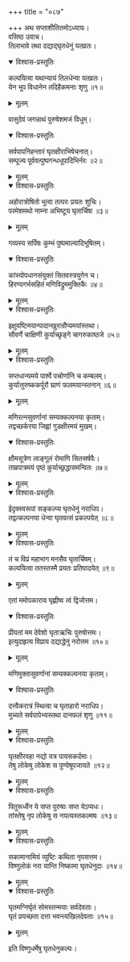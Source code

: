 +++
title = "०८७"

+++
अथ सप्ताशीतितमोऽध्यायः।  
वसिष्ठ उवाच।  
तिलाभावे तथा दद्याद्घृतधेनुं यतव्रतः।  

<details open><summary>विश्वास-प्रस्तुतिः</summary>

कल्पयित्वा यथान्यायं तिलधेन्वा यतव्रतः।  
येन भूप विधानेन तदिहैकमनाः शृणु ॥१॥
</details>

<details><summary>मूलम्</summary>

कल्पयित्वा यथान्यायं तिलधेन्वा यतव्रतः।  
येन भूप विधानेन तदिहैकमनाः शृणु ॥१॥
</details>

वासुदेवं जगन्नाथं पुरुषेशमजं विधुम्।  

<details open><summary>विश्वास-प्रस्तुतिः</summary>

सर्वपापनिहन्तारं घृतक्षीराभिषेचनात्।  
सम्पूज्य पूर्ववत्पुष्पगन्धधूपादिभिर्नरः ॥२॥
</details>

<details><summary>मूलम्</summary>

सर्वपापनिहन्तारं घृतक्षीराभिषेचनात्।  
सम्पूज्य पूर्ववत्पुष्पगन्धधूपादिभिर्नरः ॥२॥
</details>


<details open><summary>विश्वास-प्रस्तुतिः</summary>

अहोरात्रोषितो भूत्वा तत्परः प्रयतः शुचिः।  
परमेशमथो नाम्ना अभिष्टूय घृतार्चिषा ॥३॥
</details>

<details><summary>मूलम्</summary>

अहोरात्रोषितो भूत्वा तत्परः प्रयतः शुचिः।  
परमेशमथो नाम्ना अभिष्टूय घृतार्चिषा ॥३॥
</details>

गव्यस्य सर्पिषः कुम्भं पुष्पमाल्यादिभूषितम्।  

<details open><summary>विश्वास-प्रस्तुतिः</summary>

कांस्योपधानसंयुक्तं सितवस्त्रयुगेन च।  
हिरण्यगर्भसहितं मणिविद्रुममुक्तिकैः ॥४॥
</details>

<details><summary>मूलम्</summary>

कांस्योपधानसंयुक्तं सितवस्त्रयुगेन च।  
हिरण्यगर्भसहितं मणिविद्रुममुक्तिकैः ॥४॥
</details>


<details open><summary>विश्वास-प्रस्तुतिः</summary>

इक्षुयष्टिमयान्पादान्खुरान्रौप्यमयांस्तथा।  
सौवर्णे चाक्षिणी कुर्याच्छृङ्गे चागरुकाष्ठजे ॥५॥
</details>

<details><summary>मूलम्</summary>

इक्षुयष्टिमयान्पादान्खुरान्रौप्यमयांस्तथा।  
सौवर्णे चाक्षिणी कुर्याच्छृङ्गे चागरुकाष्ठजे ॥५॥
</details>


<details open><summary>विश्वास-प्रस्तुतिः</summary>

सप्तधान्यमये पार्श्वे पत्त्रोर्णानि च कम्बलम्।  
कुर्यात्तुरुष्ककर्पूरौ घ्राणं फलमयान्स्तनान् ॥६॥
</details>

<details><summary>मूलम्</summary>

सप्तधान्यमये पार्श्वे पत्त्रोर्णानि च कम्बलम्।  
कुर्यात्तुरुष्ककर्पूरौ घ्राणं फलमयान्स्तनान् ॥६॥
</details>

मणिरत्नसुवर्णानां सम्यक्कल्पनया कृताम्।  
तद्वच्छर्करया जिह्वां गुडक्षीरमयं मुखम्।  

<details open><summary>विश्वास-प्रस्तुतिः</summary>

क्षौमसूत्रेण लाङ्गूलं रोमाणि सितसर्षपैः।  
ताम्रपात्रमयं पृष्ठं कुर्याच्छ्रद्धासमन्वितः ॥७॥
</details>

<details><summary>मूलम्</summary>

क्षौमसूत्रेण लाङ्गूलं रोमाणि सितसर्षपैः।  
ताम्रपात्रमयं पृष्ठं कुर्याच्छ्रद्धासमन्वितः ॥७॥
</details>


<details open><summary>विश्वास-प्रस्तुतिः</summary>

ईदृक्स्वरूपां सङ्कल्प्य घृतधेनुं नराधिप।  
तद्वत्कल्पनया धेन्वा घृतवत्सं प्रकल्पयेत् ॥८॥
</details>

<details><summary>मूलम्</summary>

ईदृक्स्वरूपां सङ्कल्प्य घृतधेनुं नराधिप।  
तद्वत्कल्पनया धेन्वा घृतवत्सं प्रकल्पयेत् ॥८॥
</details>


<details open><summary>विश्वास-प्रस्तुतिः</summary>

तं च विप्रं महाभाग मनसैव घृतार्चिषम्।  
कल्पयित्वा ततस्तस्मै प्रयतः प्रतिपादयेत् ॥९॥
</details>

<details><summary>मूलम्</summary>

तं च विप्रं महाभाग मनसैव घृतार्चिषम्।  
कल्पयित्वा ततस्तस्मै प्रयतः प्रतिपादयेत् ॥९॥
</details>

एतां ममोपकाराय घृह्णीष्व त्वं द्विजोत्तम।  

<details open><summary>विश्वास-प्रस्तुतिः</summary>

प्रीयतां मम देवेशो घृताऋचिः पुरुषोत्तमः।  
इत्युदाहृत्य विप्राय दद्याद्धेनुं नरोत्तम ॥१०॥
</details>

<details><summary>मूलम्</summary>

प्रीयतां मम देवेशो घृताऋचिः पुरुषोत्तमः।  
इत्युदाहृत्य विप्राय दद्याद्धेनुं नरोत्तम ॥१०॥
</details>

मणिमुक्तासुवर्णानां सम्यक्कल्पनया कृताम्।  

<details open><summary>विश्वास-प्रस्तुतिः</summary>

दत्त्वैकरात्रं स्थित्वा च घृताहारो नराधिप।  
मुच्यते सर्वपापेभ्यस्तथा दानफलं शृणु ॥११॥
</details>

<details><summary>मूलम्</summary>

दत्त्वैकरात्रं स्थित्वा च घृताहारो नराधिप।  
मुच्यते सर्वपापेभ्यस्तथा दानफलं शृणु ॥११॥
</details>


<details open><summary>विश्वास-प्रस्तुतिः</summary>

घृतक्षीरवहा नद्यो यत्र पायसकर्दमाः।  
तेषु लोकेषु लोकेश स पुण्येषूपजायते ॥१२॥
</details>

<details><summary>मूलम्</summary>

घृतक्षीरवहा नद्यो यत्र पायसकर्दमाः।  
तेषु लोकेषु लोकेश स पुण्येषूपजायते ॥१२॥
</details>


<details open><summary>विश्वास-प्रस्तुतिः</summary>

पितुरूर्ध्वेन ये सप्त पुरुषाः सप्त येऽप्यधः।  
तांस्तेषु नृप लोकेषु स नयत्यस्तकल्मषः ॥१३॥
</details>

<details><summary>मूलम्</summary>

पितुरूर्ध्वेन ये सप्त पुरुषाः सप्त येऽप्यधः।  
तांस्तेषु नृप लोकेषु स नयत्यस्तकल्मषः ॥१३॥
</details>


<details open><summary>विश्वास-प्रस्तुतिः</summary>

सकामानामियं व्युष्टिः कथिता नृपसत्तम।  
विष्णुलोकं नरा यान्ति निष्कामा घृतधेनुदाः ॥१४॥
</details>

<details><summary>मूलम्</summary>

सकामानामियं व्युष्टिः कथिता नृपसत्तम।  
विष्णुलोकं नरा यान्ति निष्कामा घृतधेनुदाः ॥१४॥
</details>


<details open><summary>विश्वास-प्रस्तुतिः</summary>

घृतमग्निर्घृतं सोमस्तन्मयाः सर्वदेवताः।  
घृतं प्रयच्छता दत्ता भवन्त्यखिलदेवताः ॥१५॥
</details>

<details><summary>मूलम्</summary>

घृतमग्निर्घृतं सोमस्तन्मयाः सर्वदेवताः।  
घृतं प्रयच्छता दत्ता भवन्त्यखिलदेवताः ॥१५॥
</details>

इति विष्णुधर्मेषु घृतधेनुकल्पः।  
